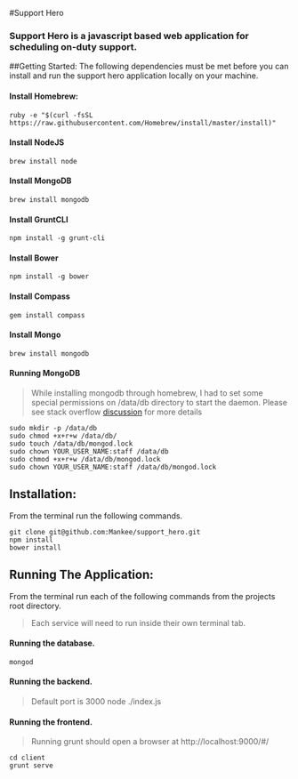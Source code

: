 #Support Hero
### Support Hero is a javascript based web application for scheduling on-duty support.

##Getting Started:
The following dependencies must be met before you can install and run the support hero application locally on your machine.

#### Install Homebrew:
    ruby -e "$(curl -fsSL https://raw.githubusercontent.com/Homebrew/install/master/install)"
#### Install NodeJS
    brew install node
#### Install MongoDB
    brew install mongodb
#### Install GruntCLI
    npm install -g grunt-cli
#### Install Bower
    npm install -g bower
#### Install Compass
    gem install compass
#### Install Mongo
    brew install mongodb
#### Running MongoDB
>While installing mongodb through homebrew, I had to set some special permissions on /data/db directory to start the daemon. Please see stack overflow [discussion](http://stackoverflow.com/questions/7948789/mongodb-mongod-complains-that-there-is-no-data-db-folder) for more details

    sudo mkdir -p /data/db
    sudo chmod +x+r+w /data/db/
    sudo touch /data/db/mongod.lock
    sudo chown YOUR_USER_NAME:staff /data/db
    sudo chmod +x+r+w /data/db/mongod.lock
    sudo chown YOUR_USER_NAME:staff /data/db/mongod.lock

## Installation:
From the terminal run the following commands.

    git clone git@github.com:Mankee/support_hero.git
    npm install
    bower install

## Running The Application:
From the terminal run each of the following commands from the projects root directory.
>Each service will need to run inside their own terminal tab.

#### Running the database.
    mongod
#### Running the backend.
>Default port is 3000
    node ./index.js

#### Running the frontend.
>Running grunt should open a browser at http://localhost:9000/#/

    cd client
    grunt serve